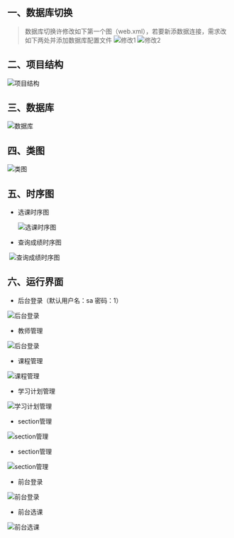 一、数据库切换
------- 
> 数据库切换许修改如下第一个图（web.xml），若要新添数据连接，需求改如下两处并添加数据库配置文件
![修改1](https://github.com/DeathKL/mis2/blob/master/guitarV3/Img/11.png)
![修改2](https://github.com/DeathKL/mis2/blob/master/guitarV3/Img/12.png)

二、项目结构
------- 
![项目结构](https://github.com/DeathKL/mis2/blob/master/SRS/Img/%E9%A1%B9%E7%9B%AE%E7%BB%93%E6%9E%84.png)

三、数据库
------- 
![数据库](https://github.com/DeathKL/mis2/blob/master/SRS/Img/database.png)

四、类图
------- 
![类图](https://github.com/DeathKL/mis2/blob/master/SRS/Img/%E7%B1%BB%E5%9B%BE.png)


五、时序图
------- 
- 选课时序图

  ![选课时序图](https://github.com/DeathKL/mis2/blob/master/SRS/Img/%E9%80%89%E8%AF%BE%E6%97%B6%E5%BA%8F%E5%9B%BE.png)
  
- 查询成绩时序图

  ![查询成绩时序图](https://github.com/DeathKL/mis2/blob/master/SRS/Img/%E6%9F%A5%E8%AF%A2%E6%88%90%E7%BB%A9%E6%97%B6%E5%BA%8F%E5%9B%BE.png)


六、运行界面
------- 
- 后台登录（默认用户名：sa 密码：1）

![后台登录](https://github.com/DeathKL/mis2/blob/master/SRS/Img/pro_login.png)

- 教师管理

![后台登录](https://github.com/DeathKL/mis2/blob/master/SRS/Img/professor.png)

- 课程管理

![课程管理](https://github.com/DeathKL/mis2/blob/master/SRS/Img/course.png)

- 学习计划管理

![学习计划管理](https://github.com/DeathKL/mis2/blob/master/SRS/Img/plan.png)

- section管理

![section管理](https://github.com/DeathKL/mis2/blob/master/SRS/Img/section.png)

- section管理

![section管理](https://github.com/DeathKL/mis2/blob/master/SRS/Img/section.png)

- 前台登录

![前台登录](https://github.com/DeathKL/mis2/blob/master/SRS/Img/stu_login.png)

- 前台选课

![前台选课](https://github.com/DeathKL/mis2/blob/master/SRS/Img/stu_section.png)
